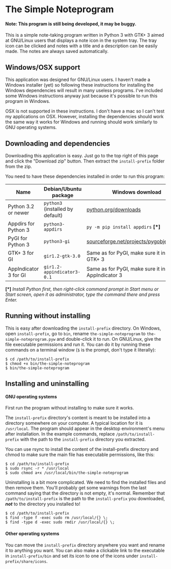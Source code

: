 # The Simple Noteprogram

#### __Note:__ This program is still being developed, it may be buggy.

This is a simple note-taking program written in Python 3 with GTK+ 3 aimed at GNU/Linux users that displays a note icon in the system tray. The tray icon can be clicked and notes with a title and a description can be easily made. The notes are always saved automatically.

## Windows/OSX support

This application was designed for GNU/Linux users. I haven't made a Windows installer (yet) so following these instructions for installing the Windows dependencies will result in many useless programs. I've included some Windows instructions anyway just because it's possible to run this program in Windows.

OSX is not supported in these instructions. I don't have a mac so I can't test my applications on OSX. However, installing the dependencies should work the same way it works for Windows and running should work similarly to GNU operating systems.

## Downloading and dependencies

Downloading this application is easy. Just go to the top right of this page and click the "Download zip" button. Then extract the `install-prefix` folder from the zip.

You need to have these dependencies installed in order to run this program:

| Name                  | Debian/Ubuntu package             | Windows download                                                                              |
|-----------------------|-----------------------------------|-----------------------------------------------------------------------------------------------|
| Python 3.2 or newer   | `python3` (installed by default)  | [python.org/downloads](https://www.python.org/downloads/)                                     |
| Appdirs for Python 3  | `python3-appdirs`                 | `py -m pip install appdirs` __[\*]__                                                          |
| PyGI for Python 3     | `python3-gi`                      | [sourceforge.net/projects/pygobjectwin32](https://sourceforge.net/projects/pygobjectwin32/)   |
| GTK+ 3 for GI         | `gir1.2-gtk-3.0`                  | Same as for PyGI, make sure it installs GTK+ 3                                                |
| AppIndicator 3 for GI | `gir1.2-appindicator3-0.1`        | Same as for PyGI, make sure it installs AppIndicator 3                                        |

__[\*]__ *Install Python first, then right-click command prompt in Start menu or Start screen, open it as administrator, type the command there and press Enter.*

## Running without installing

This is easy after downloading the `install-prefix` directory. On Windows, open `install-prefix`, go to `bin`, rename `the-simple-noteprogram` to `the-simple-noteprogram.pyw` and double-click it to run. On GNU/Linux, give the file executable permissions and run it. You can do it by running these commands on a terminal window (`$` is the prompt, don't type it literally):

    $ cd /path/to/install-prefix
    $ chmod +x bin/the-simple-noteprogram
    $ bin/the-simple-noteprogram

## Installing and uninstalling

#### GNU operating systems

First run the program without installing to make sure it works.

The `install-prefix` directory's content is meant to be installed into a directory somewhere on your computer. A typical location for it is `/usr/local`. The program should appear in the desktop environment's menu after installation. In the example commands, replace `/path/to/install-prefix` with the path to the `install-prefix` directory you extracted.

You can use rsync to install the content of the install-prefix directory and chmod to make sure the main file has executable permissions, like this:

    $ cd /path/to/install-prefix
    $ sudo rsync -r * /usr/local
    $ sudo chmod a+x /usr/local/bin/the-simple-noteprogram

Uninstalling is a bit more complicated. We need to find the installed files and then remove them. You'll probably get some warnings from the last command saying that the directory is not empty, it's normal. Remember that `/path/to/install-prefix` is the path to the `install-prefix` you downloaded, __*not*__ to the directory you installed to!

    $ cd /path/to/install-prefix
    $ find -type f -exec sudo rm /usr/local/{} \;
    $ find -type d -exec sudo rmdir /usr/local/{} \;

#### Other operating systems

You can move the `install-prefix` directory anywhere you want and rename it to anything you want. You can also make a clickable link to the executable in `install-prefix/bin` and set its icon to one of the icons under `install-prefix/share/icons`.
